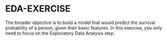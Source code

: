# EDA-EXERCISE
The broader objective is to build a model that would predict the survival probability of a person, given their basic features. In this exercise, you only need to focus on the Exploratory Data Analysis step.
